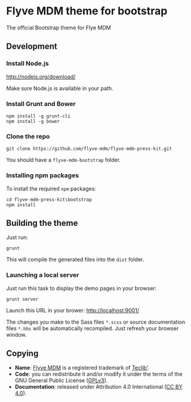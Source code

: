 ﻿# Flyve MDM theme for bootstrap

The official Bootstrap theme for Flye MDM

## Development

### Install Node.js

<http://nodejs.org/download/>

Make sure Node.js is available in your path.

### Install Grunt and Bower

```console
npm install -g grunt-cli
npm install -g bower
```

### Clone the repo

```console
git clone https://github.com/flyve-mdm/flyve-mdm-press-kit.git
```

You should have a `flyve-mdm-bootstrap` folder.

### Installing npm packages

To install the required `npm` packages:

```console
cd flyve-mdm-press-kit\bootstrap
npm install
```

## Building the theme

Just run:

```console
grunt
```

This will compile the generated files into the `dist` folder.

### Launching a local server

Just run this task to display the demo pages in your browser:

```console
grunt server
```

Launch this URL in your brower: <http://localhost:9001/>

The changes you make to the Sass files `*.scss` or source documentation files `*.hbs` will be automatically recompiled. Just refresh your browser window.

## Copying

* **Name**: [Flyve MDM](https://flyve-mdm.com/) is a registered trademark of [Teclib'](http://www.teclib-edition.com/en/).
* **Code**: you can redistribute it and/or modify
    it under the terms of the GNU General Public License ([GPLv3](https://www.gnu.org/licenses/gpl-3.0.en.html)).
* **Documentation**: released under Attribution 4.0 International ([CC BY 4.0](https://creativecommons.org/licenses/by/4.0/)).
